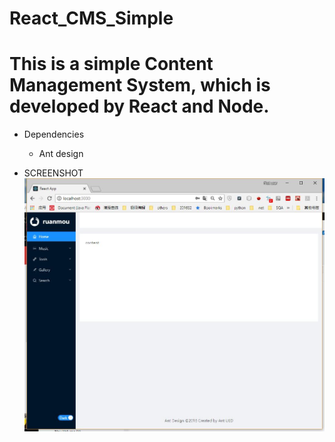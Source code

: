 # React_CMS_Simple
# This is a simple Content Management System, which is developed by React and Node. 

+ Dependencies
    + Ant design
    

+ SCREENSHOT
![image](https://github.com/fishinsea2014/React_CMS_Simple/blob/master/screenshot/home.jpg)

